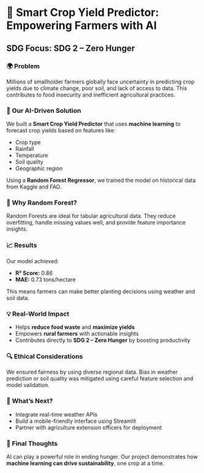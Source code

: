 
# 🌽 Smart Crop Yield Predictor: Empowering Farmers with AI

## SDG Focus: SDG 2 – Zero Hunger

### 🌍 Problem
Millions of smallholder farmers globally face uncertainty in predicting crop yields due to climate change, poor soil, and lack of access to data. This contributes to food insecurity and inefficient agricultural practices.

### 🤖 Our AI-Driven Solution
We built a **Smart Crop Yield Predictor** that uses **machine learning** to forecast crop yields based on features like:
- Crop type
- Rainfall
- Temperature
- Soil quality
- Geographic region

Using a **Random Forest Regressor**, we trained the model on historical data from Kaggle and FAO.

### 🧠 Why Random Forest?
Random Forests are ideal for tabular agricultural data. They reduce overfitting, handle missing values well, and provide feature importance insights.

### 📈 Results
Our model achieved:
- **R² Score:** 0.86
- **MAE:** 0.73 tons/hectare

This means farmers can make better planting decisions using weather and soil data.

### 💡 Real-World Impact
- Helps **reduce food waste** and **maximize yields**
- Empowers **rural farmers** with actionable insights
- Contributes directly to **SDG 2 – Zero Hunger** by boosting productivity

### 🔍 Ethical Considerations
We ensured fairness by using diverse regional data. Bias in weather prediction or soil quality was mitigated using careful feature selection and model validation.

### 🚀 What’s Next?
- Integrate real-time weather APIs
- Build a mobile-friendly interface using Streamlit
- Partner with agriculture extension officers for deployment

### 🙌 Final Thoughts
AI can play a powerful role in ending hunger. Our project demonstrates how **machine learning can drive sustainability**, one crop at a time.
